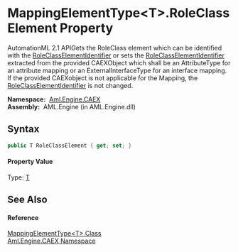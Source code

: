 MappingElementType&lt;T>.RoleClassElement Property
==================================================
AutomationML 2.1 APIGets the RoleClass element which can be identified with the [RoleClassElementIdentifier][1] or sets the [RoleClassElementIdentifier][1] extracted from the provided CAEXObject which shall be an AttributeType for an attribute mapping or an ExternalInterfaceType for an interface mapping. If the provided CAEXobject is not applicable for the Mapping, the [RoleClassElementIdentifier][1] is not changed.

  **Namespace:**  [Aml.Engine.CAEX][2]  
  **Assembly:**  AML.Engine (in AML.Engine.dll)

Syntax
------

```csharp
public T RoleClassElement { get; set; }
```

#### Property Value
Type: [T][3]

See Also
--------

#### Reference
[MappingElementType&lt;T> Class][3]  
[Aml.Engine.CAEX Namespace][2]  

[1]: RoleClassElementIdentifier.md
[2]: ../README.md
[3]: README.md
[4]: https://www.automationml.org
[5]: ../../icons/logoShade.png